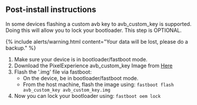 ## Post-install instructions
In some devices flashing a custom avb key to avb_custom_key is supported. Doing this will allow you to lock your bootloader. This step is OPTIONAL.

{% include alerts/warning.html content="Your data will be lost, please do a backup." %}

1. Make sure your device is in bootloader/fastboot mode.
2. Download the PixelExperience avb_custom_key Image from [Here](https://github.com/PixelExperience-Devices/blobs/raw/main/avb_custom_key.img)
3. Flash the '.img' file via fastboot:
    * On the device, be in bootloader/fastboot mode.
    * From the host machine, flash the image using: `fastboot flash avb_custom_key avb_custom_key.img`
4. Now you can lock your bootloader using: `fastboot oem lock`

